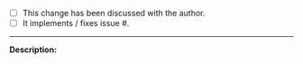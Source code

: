 - [ ] This change has been discussed with the author.
- [ ] It implements / fixes issue #.

---

**Description:**
